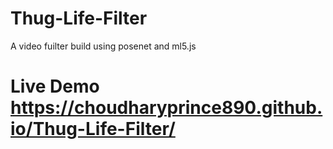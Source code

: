 # Thug-Life-Filter
A video fuilter build using posenet and ml5.js

# Live Demo https://choudharyprince890.github.io/Thug-Life-Filter/
